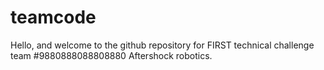 # teamcode
Hello, and welcome to the github repository for FIRST technical challenge team #9880888088808880 Aftershock robotics.
